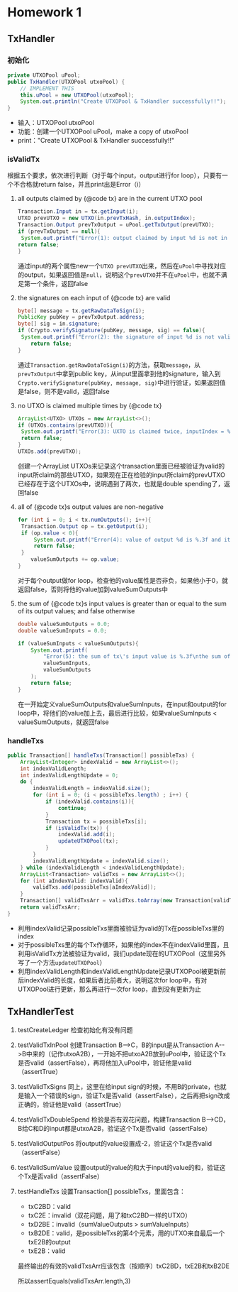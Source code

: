 # Homework 1 

## TxHandler

### 初始化

```java
private UTXOPool uPool;
public TxHandler(UTXOPool utxoPool) {
    // IMPLEMENT THIS
    this.uPool = new UTXOPool(utxoPool);
    System.out.println("Create UTXOPool & TxHandler successfully!!");
}
```

- 输入：UTXOPool utxoPool
- 功能：创建一个UTXOPool uPool，make a copy of utxoPool
- print："Create UTXOPool & TxHandler successfully!!"

### isValidTx

根据五个要求，依次进行判断（对于每个input，output进行for loop），只要有一个不合格就return false，并且print出是Error（i）

1. all outputs claimed by {@code tx} are in the current UTXO pool

   ```java
   Transaction.Input in = tx.getInput(i);
   UTXO prevUTXO = new UTXO(in.prevTxHash, in.outputIndex);
   Transaction.Output prevTxOutput = uPool.getTxOutput(prevUTXO);
   if (prevTxOutput == null){
   	System.out.printf("Error(1): output claimed by input %d is not in the 			UTXOPool\n\n",i);
   return false;
   }
   ```

   通过input的两个属性new一个`UTXO prevUTXO`出来，然后在`uPool`中寻找对应的output，如果返回值是`null`，说明这个`prevUTXO`并不在`uPool`中，也就不满足第一个条件，返回false

2. the signatures on each input of {@code tx} are valid

   ```java
   byte[] message = tx.getRawDataToSign(i);
   PublicKey pubKey = prevTxOutput.address;
   byte[] sig = in.signature;
   if (Crypto.verifySignature(pubKey, message, sig) == false){
   	System.out.printf("Error(2): the signature of input %d is not valid\n\n",i);
       return false;
   }
   ```

   通过`Transaction.getRawDataToSign(i)`的方法，获取`message`，从`prevTxOutput`中拿到public key，从input里面拿到他的signature，输入到`Crypto.verifySignature(pubKey, message, sig)`中进行验证，如果返回值是false，则不是valid，返回false

3. no UTXO is claimed multiple times by {@code tx}

   ```java
   ArrayList<UTXO> UTXOs = new ArrayList<>();
   if (UTXOs.contains(prevUTXO)){
   	System.out.printf("Error(3): UXTO is claimed twice, inputIndex = %d\n\n",i);
   	return false;
   }
   UTXOs.add(prevUTXO);
   ```

   创建一个ArrayList UTXOs来记录这个transaction里面已经被验证为valid的input所claim的那些UTXO，如果现在正在检验的input所claim的prevUTXO已经存在于这个UTXOs中，说明遇到了两次，也就是double spending了，返回false

4. all of {@code tx}s output values are non-negative

   ```java
   for (int i = 0; i < tx.numOutputs(); i++){
   	Transaction.Output op = tx.getOutput(i);
   	if (op.value < 0){
   		System.out.printf("Error(4): value of output %d is %.3f and it's 				negative\n",i,op.value);
   		return false;
   	}
       valueSumOutputs += op.value;
   }
   ```

   对于每个output做for loop，检查他的value属性是否非负，如果他小于0，就返回false，否则将他的value加到valueSumOutputs中

5. the sum of {@code tx}s input values is greater than or equal to the sum of its output values; and false otherwise

   ```java
   double valueSumOutputs = 0.0;
   double valueSumInputs = 0.0;
   
   if (valueSumInputs < valueSumOutputs){
       System.out.printf(
           "Error(5): the sum of tx\'s input value is %.3f\nthe sum of tx\'s output 		value is %.3f\n" + "valueSumInputs < valueSumOutputs\n\n",
           valueSumInputs,
           valueSumOutputs
       );
       return false;
   }
   ```

   在一开始定义valueSumOutputs和valueSumInputs，在input和output的for loop中，将他们的value加上去，最后进行比较，如果valueSumInputs < valueSumOutputs，就返回false

### handleTxs

```java
public Transaction[] handleTxs(Transaction[] possibleTxs) {
    ArrayList<Integer> indexValid = new ArrayList<>();
    int indexValidLength;
    int indexValidLengthUpdate = 0;
    do {
        indexValidLength = indexValid.size();
        for (int i = 0; (i < possibleTxs.length) ; i++) {
            if (indexValid.contains(i)){
                continue;
            }
            Transaction tx = possibleTxs[i];
            if (isValidTx(tx)) {
                indexValid.add(i);
                updateUTXOPool(tx);
            }
        }
        indexValidLengthUpdate = indexValid.size();
    } while (indexValidLength < indexValidLengthUpdate);
    ArrayList<Transaction> validTxs = new ArrayList<>();
    for (int aIndexValid: indexValid){
        validTxs.add(possibleTxs[aIndexValid]);
    }
    Transaction[] validTxsArr = validTxs.toArray(new Transaction[validTxs.size()]);
    return validTxsArr;
}
```

- 利用indexValid记录possibleTxs里面被验证为valid的Tx在possibleTxs里的index
- 对于possibleTxs里的每个Tx作循环，如果他的index不在indexValid里面，且利用isValidTx方法被验证为valid，我们update现在的UTXOPool（这里另外写了一个方法`updateUTXOPool`）
- 利用indexValidLength和indexValidLengthUpdate记录UTXOPool被更新前后indexValid的长度，如果后者比前者大，说明这次for loop中，有对UTXOPool进行更新，那么再进行一次for loop，直到没有更新为止

## TxHandlerTest

1. testCreateLedger
   检查初始化有没有问题

2. testValidTxInPool
   创建Transaction B-->C，B的input是从Transaction A-->B中来的（记作utxoA2B），一开始不把utxoA2B放到uPool中，验证这个Tx是否valid（assertFalse），再将他加入uPool中，验证他是valid（assertTrue）

3. testValidTxSigns
   同上，这里在给input sign的时候，不用B的private，也就是输入一个错误的sign，验证Tx是否valid（assertFalse），之后再把sign改成正确的，验证他是valid（assertTrue）

4. testValidTxDoubleSpend
   检验是否有双花问题，构建Transaction B-->CD，B给C和D的input都是utxoA2B，验证这个Tx是否valid（assertFalse）

5. testValidOutputPos
   将output的value设置成-2，验证这个Tx是否valid（assertFalse）

6. testValidSumValue
   设置output的value的和大于input的value的和，验证这个Tx是否valid（assertFalse）

7. testHandleTxs
   设置Transaction[] possibleTxs，里面包含：

   - txC2BD：valid
   - txC2E：invalid（双花问题，用了和txC2BD一样的UTXO）
   - txD2BE：invalid（sumValueOutputs > sumValueInputs）
   - txB2DE：valid，是possibleTxs的第4个元素，用的UTXO来自最后一个txE2B的output
   - txE2B：valid

   最终输出的有效的validTxsArr应该包含（按顺序）txC2BD，txE2B和txB2DE

   所以assertEquals(validTxsArr.length,3)



